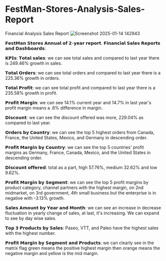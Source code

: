 # FestMan-Stores-Analysis-Sales-Report
Financial Analysis Sales Report
![Screenshot 2025-01-14 142943](https://github.com/user-attachments/assets/4d7be931-0432-45cc-bb50-5b2dbce454b1)

𝗙𝗲𝘀𝘁𝗠𝗮𝗻 𝗦𝘁𝗼𝗿𝗲𝘀 𝗔𝗻𝗻𝘂𝗮𝗹 𝗼𝗳 𝟮-𝘆𝗲𝗮𝗿 𝗿𝗲𝗽𝗼𝗿𝘁.
𝗙𝗶𝗻𝗮𝗻𝗰𝗶𝗮𝗹 𝗦𝗮𝗹𝗲𝘀 𝗥𝗲𝗽𝗼𝗿𝘁𝘀 𝗮𝗻𝗱 𝗗𝗮𝘀𝗵𝗯𝗼𝗮𝗿𝗱𝘀:

𝗞𝗣𝗜𝘀:
𝗧𝗼𝘁𝗮𝗹 𝘀𝗮𝗹𝗲𝘀: we can see total sales and compared to last year there is 249.46% growth in sales.

𝗧𝗼𝘁𝗮𝗹 𝗢𝗿𝗱𝗲𝗿𝘀: we can see total orders and compared to last year there is a 225.36% growth in orders.

𝗧𝗼𝘁𝗮𝗹 𝗣𝗿𝗼𝗳𝗶𝘁: we can see total profit and compared to last year there is a 235.58% growth in profit.

𝗣𝗿𝗼𝗳𝗶𝘁 𝗠𝗮𝗿𝗴𝗶𝗻: we can see 14.1% current year and 14.7% in last year's profit margin means a .6% difference in margin.

𝗗𝗶𝘀𝗰𝗼𝘂𝗻𝘁: we can see the discount offered was more, 229.04% as compared to last year.

𝗢𝗿𝗱𝗲𝗿𝘀 𝗯𝘆 𝗖𝗼𝘂𝗻𝘁𝗿𝘆: we can see the top 5 highest orders from Canada, France, the United States, Mexico, and Germany in descending order.

𝗣𝗿𝗼𝗳𝗶𝘁 𝗠𝗮𝗿𝗴𝗶𝗻 𝗯𝘆 𝗖𝗼𝘂𝗻𝘁𝗿𝘆: we can see the top 5 countries' profit margins as Germany, France, Canada, Mexico, and the United States in descending order.

𝗗𝗶𝘀𝗰𝗼𝘂𝗻𝘁 𝗼𝗳𝗳𝗲𝗿𝗲𝗱: total as a part, high 57.76%, medium 32.62% and low 9.62%.

𝗣𝗿𝗼𝗳𝗶𝘁 𝗠𝗮𝗿𝗴𝗶𝗻 𝗯𝘆 𝗦𝗲𝗴𝗺𝗲𝗻𝘁: we can see the top 5 profit margins by product category, channel partners with the highest margin, on 2nd midmarket, on 3rd government, 4th small business but the enterprise is in negative with -3.13% growth.

𝗦𝗮𝗹𝗲𝘀 𝗔𝗺𝗼𝘂𝗻𝘁 𝗯𝘆 𝗬𝗲𝗮𝗿 𝗮𝗻𝗱 𝗠𝗼𝗻𝘁𝗵: we can see an increase in decrease fluctuation in yearly change of sales, at last, it's increasing. We can expand to see by day wise sales.

𝗧𝗼𝗽 𝟯 𝗣𝗿𝗼𝗱𝘂𝗰𝘁𝘀 𝗯𝘆 𝗦𝗮𝗹𝗲𝘀: Paseo, VTT, and Paleo have the highest sales with the highest number.

𝗣𝗿𝗼𝗳𝗶𝘁 𝗠𝗮𝗿𝗴𝗶𝗻 𝗯𝘆 𝗦𝗲𝗴𝗺𝗲𝗻𝘁 𝗮𝗻𝗱 𝗣𝗿𝗼𝗱𝘂𝗰𝘁𝘀: we can clearly see in the matrix flag green means the positive highest margin then orange means the negative margin and yellow is the mid margin.
